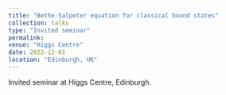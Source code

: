 ```yaml
---
title: "Bethe-Salpeter equation for classical bound states"
collection: talks
type: "Invited seminar"
permalink: 
venue: "Higgs Centre"
date: 2022-12-01
location: "Edinburgh, UK"
---
```

Invited seminar at Higgs Centre, Edinburgh.